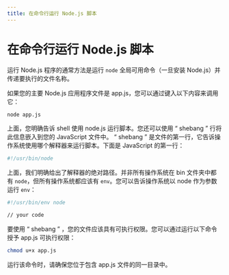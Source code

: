 ```yaml
---
title: 在命令行运行 Node.js 脚本
---
```


# 在命令行运行 Node.js 脚本

运行 Node.js 程序的通常方法是运行 ```node``` 全局可用命令（一旦安装 Node.js）并传递要执行的文件名称。

如果您的主要 Node.js 应用程序文件是 app.js，您可以通过键入以下内容来调用它：
```bash
node app.js
```

上面，您明确告诉 shell 使用 node.js 运行脚本。您还可以使用 “ shebang ” 行将此信息嵌入到您的 JavaScript 文件中。 “ shebang ” 是文件的第一行，它告诉操作系统使用哪个解释器来运行脚本。下面是 JavaScript 的第一行：

```bash
#!/usr/bin/node
```

上面，我们明确给出了解释器的绝对路径。并非所有操作系统在 bin 文件夹中都有 ```node```，但所有操作系统都应该有 ```env```。您可以告诉操作系统以 node 作为参数运行 ```env```：

```bash
#!/usr/bin/env node

// your code
```

要使用 “ shebang ” ，您的文件应该具有可执行权限。您可以通过运行以下命令授予 app.js 可执行权限：

```bash
chmod u+x app.js
```

运行该命令时，请确保您位于包含 app.js 文件的同一目录中。